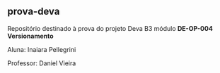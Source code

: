 ## prova-deva
Repositório destinado à prova do projeto Deva B3 módulo **DE-OP-004 Versionamento**


Aluna: Inaiara Pellegrini

Professor: Daniel Vieira

